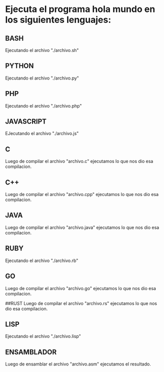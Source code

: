 # Ejecuta el programa hola mundo en los siguientes lenguajes:

## BASH
Ejecutando el archivo "./archivo.sh"

## PYTHON
Ejecutando el archivo "./archivo.py"

## PHP
Ejecutando el archivo "./archivo.php"

## JAVASCRIPT
EJecutando el archivo "./archivo.js"
## C
Luego de compilar el archivo "archivo.c" ejecutamos lo que nos dio esa compilacion.

## C++ 
Luego de compilar el archivo "archivo.cpp" ejecutamos lo que nos dio esa compilacion.

## JAVA
Luego de compilar el archivo "archivo.java" ejecutamos lo que nos dio esa compilacion.

## RUBY
Ejecutando el archivo "./archivo.rb"

## GO
Luego de compilar el archivo "archivo.go" ejecutamos lo que nos dio esa compilacion.

##RUST
Luego de compilar el archivo "archivo.rs" ejecutamos lo que nos dio esa compilacion.

## LISP
Ejecutando el archivo "./archivo.lisp"

## ENSAMBLADOR
Luego de ensamblar el archivo "archivo.asm" ejecutamos el resultado.
